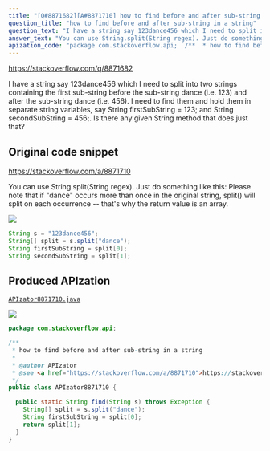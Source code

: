 ```yaml
---
title: "[Q#8871682][A#8871710] how to find before and after sub-string in a string"
question_title: "how to find before and after sub-string in a string"
question_text: "I have a string say 123dance456 which I need to split into two strings containing the first sub-string before the sub-string dance (i.e. 123) and after the sub-string dance (i.e. 456). I need to find them and hold them in separate string variables, say String firstSubString = 123; and String secondSubString = 456;. Is there any given String method that does just that?"
answer_text: "You can use String.split(String regex). Just do something like this: Please note that if \"dance\" occurs more than once in the original string, split() will split on each occurrence -- that's why the return value is an array."
apization_code: "package com.stackoverflow.api;  /**  * how to find before and after sub-string in a string  *  * @author APIzator  * @see <a href=\"https://stackoverflow.com/a/8871710\">https://stackoverflow.com/a/8871710</a>  */ public class APIzator8871710 {    public static String find(String s) throws Exception {     String[] split = s.split(\"dance\");     String firstSubString = split[0];     return split[1];   } }"
---
```


https://stackoverflow.com/q/8871682

I have a string say 123dance456 which I need to split into two strings containing the first sub-string before the sub-string dance (i.e. 123) and after the sub-string dance (i.e. 456). I need to find them and hold them in separate string variables, say String firstSubString = 123; and String secondSubString = 456;.
Is there any given String method that does just that?



## Original code snippet

https://stackoverflow.com/a/8871710

You can use String.split(String regex). Just do something like this:
Please note that if &quot;dance&quot; occurs more than once in the original string, split() will split on each occurrence -- that&#x27;s why the return value is an array.

<div class="code-logo"><img src="/stackoverflow.png" /></div>

```java
String s = "123dance456";
String[] split = s.split("dance");
String firstSubString = split[0];
String secondSubString = split[1];
```

## Produced APIzation

[`APIzator8871710.java`](https://github.com/pasqualesalza/apization-temp/raw/main/data/search/APIzator8871710.java)

<div class="code-logo"><img src="/apizator.png" /></div>

```java
package com.stackoverflow.api;

/**
 * how to find before and after sub-string in a string
 *
 * @author APIzator
 * @see <a href="https://stackoverflow.com/a/8871710">https://stackoverflow.com/a/8871710</a>
 */
public class APIzator8871710 {

  public static String find(String s) throws Exception {
    String[] split = s.split("dance");
    String firstSubString = split[0];
    return split[1];
  }
}

```